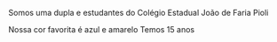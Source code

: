 <p>Somos uma dupla e estudantes do Colégio Estadual João de Faria Pioli</p>
Nossa cor favorita é azul e amarelo
Temos 15 anos

